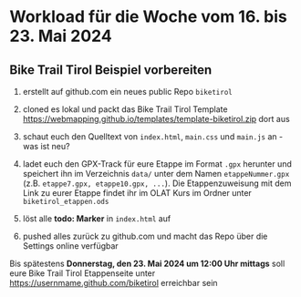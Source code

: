 # Workload für die Woche vom 16. bis 23. Mai 2024

## Bike Trail Tirol Beispiel vorbereiten

1. erstellt auf github.com ein neues public Repo `biketirol`

2. cloned es lokal und packt das Bike Trail Tirol Template <https://webmapping.github.io/templates/template-biketirol.zip> dort aus

3. schaut euch den Quelltext von `index.html`, `main.css` und `main.js` an - was ist neu?

4. ladet euch den GPX-Track für eure Etappe im Format `.gpx` herunter und speichert ihn im Verzeichnis `data/` unter dem Namen `etappeNummer.gpx` (z.B. `etappe7.gpx, etappe10.gpx, ...`). Die Etappenzuweisung mit dem Link zu eurer Etappe findet ihr im OLAT Kurs im Ordner unter `biketirol_etappen.ods`

5. löst alle **todo: Marker** in `index.html` auf

6. pushed alles zurück zu github.com und macht das Repo über die Settings online verfügbar

Bis spätestens **Donnerstag, den 23. Mai 2024 um 12:00 Uhr mittags** soll eure Bike Trail Tirol Etappenseite unter https://usernmame.github.com/biketirol erreichbar sein
